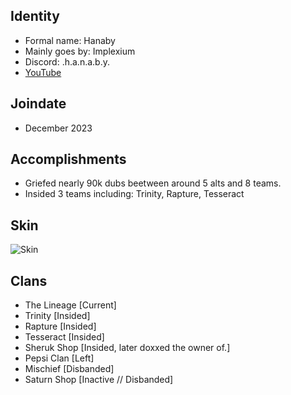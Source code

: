 ## Identity
* Formal name: Hanaby
* Mainly goes by: Implexium
* Discord: .h.a.n.a.b.y.
* [YouTube](https://www.youtube.com/@Hanaby)

## Joindate
* December 2023

## Accomplishments
- Griefed nearly 90k dubs beetween around 5 alts and 8 teams.
- Insided 3 teams including: Trinity, Rapture, Tesseract

## Skin
![Skin](https://s.namemc.com/3d/skin/body.png?id=6fe8ded16290fbdc&model=slim&theta=30&phi=21&time=90&width=100&height=200)

## Clans
- The Lineage [Current]
- Trinity [Insided]
- Rapture [Insided]
- Tesseract [Insided]
- Sheruk Shop [Insided, later doxxed the owner of.]
- Pepsi Clan [Left]
- Mischief [Disbanded]
- Saturn Shop [Inactive // Disbanded]
  

